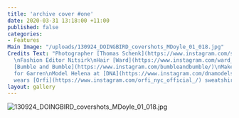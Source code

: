 ```yaml
---
title: 'archive cover #one'
date: 2020-03-31 13:18:00 +11:00
published: false
categories:
- Features
Main Image: "/uploads/130924_DOINGBIRD_covershots_MDoyle_01_018.jpg"
Credits Text: "Photographer [Thomas Schenk](https://www.instagram.com/schenk_thomas/)
  \nFashion Editor Nitsirk\nHair [Ward](https://www.instagram.com/ward_hair/) for
  [Bumble and Bumble](https://www.instagram.com/bumbleandbumble/)\nMake up [Rie Omoto](https://www.instagram.com/rieomoto/)
  for Garren\nModel Helena at [DNA](https://www.instagram.com/dnamodels/)\nHelena
  wears [Orfi](https://www.instagram.com/orfi_nyc_official_/) sweatshirt"
layout: gallery
---
```


![130924_DOINGBIRD_covershots_MDoyle_01_018.jpg](/uploads/130924_DOINGBIRD_covershots_MDoyle_01_018.jpg)


